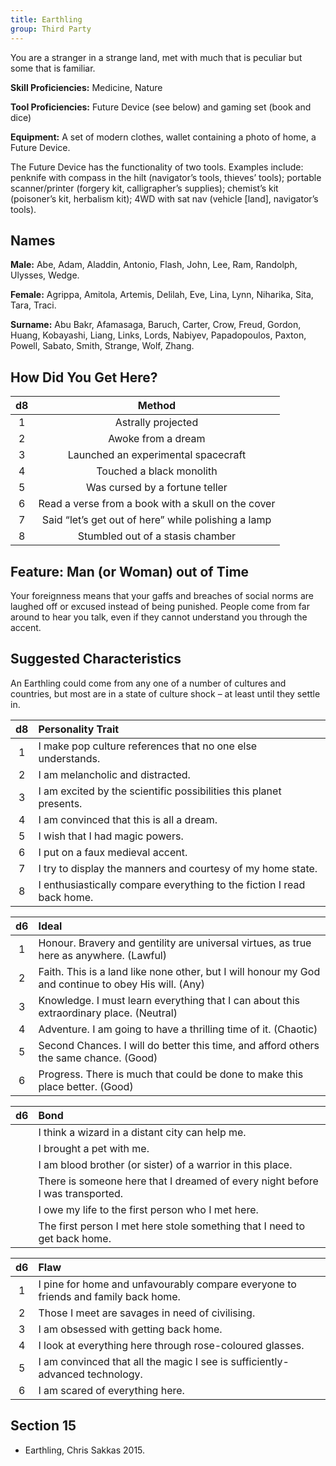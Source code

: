 ```yaml
---
title: Earthling
group: Third Party
---
```


You are a stranger in a strange land, met with much that is peculiar but some that is familiar.

**Skill Proficiencies:** Medicine, Nature

**Tool Proficiencies:** Future Device (see below) and gaming set (book and dice)

**Equipment:** A set of modern clothes, wallet containing a photo of home, a Future Device.

The Future Device has the functionality of two tools. Examples include: penknife with compass in the hilt (navigator’s tools, thieves’ tools); portable scanner/printer (forgery kit, calligrapher’s supplies); chemist’s kit (poisoner’s kit, herbalism kit); 4WD with sat nav (vehicle [land], navigator’s tools).

## Names

**Male:** Abe, Adam, Aladdin, Antonio, Flash, John, Lee, Ram, Randolph, Ulysses, Wedge.

**Female:** Agrippa, Amitola, Artemis, Delilah, Eve, Lina, Lynn, Niharika, Sita, Tara, Traci.

**Surname:** Abu Bakr, Afamasaga, Baruch, Carter, Crow, Freud, Gordon, Huang, Kobayashi, Liang, Links, Lords, Nabiyev, Papadopoulos, Paxton, Powell, Sabato, Smith, Strange, Wolf, Zhang.

## How Did You Get Here?

| d8 | Method |
|:--:|:--:|
| 1 | Astrally projected |
| 2 | Awoke from a dream |
| 3 | Launched an experimental spacecraft |
| 4 | Touched a black monolith |
| 5 | Was cursed by a fortune teller |
| 6 | Read a verse from a book with a skull on the cover |
| 7 | Said “let’s get out of here” while polishing a lamp |
| 8 | Stumbled out of a stasis chamber |

## Feature: Man (or Woman) out of Time

Your foreignness means that your gaffs and breaches of social norms are laughed off or excused instead of being punished. People come from far around to hear you talk, even if they cannot understand you through the accent.

## Suggested Characteristics

An Earthling could come from any one of a number of cultures and countries, but most are in a state of culture shock – at least until they settle in.

| d8 | Personality Trait                                                                                                  |
|:--:|:-------------------------------------------------------------------------------------------------------------------|
| 1  | I make pop culture references that no one else understands.                  |
| 2  | I am melancholic and distracted.      |
| 3  | I am excited by the scientific possibilities this planet presents.                         |
| 4  | I am convinced that this is all a dream.                                                                          |
| 5  | I wish that I had magic powers.                                         |
| 6  | I put on a faux medieval accent.                  |
| 7  | I try to display the manners and courtesy of my home state.                |
| 8  | I enthusiastically compare everything to the fiction I read back home. |

| d6 | Ideal                                                                                                                  |
|:--:|:-----------------------------------------------------------------------------------------------------------------------|
| 1  | Honour. Bravery and gentility are universal virtues, as true here as anywhere. (Lawful)                      |
| 2  | Faith. This is a land like none other, but I will honour my God and continue to obey His will. (Any)                                  |
| 3  | Knowledge. I must learn everything that I can about this extraordinary place. (Neutral)                   |
| 4  | Adventure. I am going to have a thrilling time of it. (Chaotic)                                   |
| 5  | Second Chances. I will do better this time, and afford others the same chance. (Good)    |
| 6  | Progress. There is much that could be done to make this place better. (Good) |

| d6 | Bond |
|:--:|:----------------------------------------------------------------------------------------------|
|  | I think a wizard in a distant city can help me.
|  | I brought a pet with me.
|  | I am blood brother (or sister) of a warrior in this place.
|  | There is someone here that I dreamed of every night before I was transported.
|  | I owe my life to the first person who I met here.
|  | The first person I met here stole something that I need to get back home.

| d6 | Flaw                                                                                          |
|:--:|:----------------------------------------------------------------------------------------------|
| 1  | I pine for home and unfavourably compare everyone to friends and family back home.                                        |
| 2  | Those I meet are savages in need of civilising.                   |
| 3  | I am obsessed with getting back home.              |
| 4  | I look at everything here through rose-coloured glasses.                                                               |
| 5  | I am convinced that all the magic I see is sufficiently-advanced technology.                                    |
| 6  | I am scared of everything here. |

## Section 15
* Earthling, Chris Sakkas 2015.
